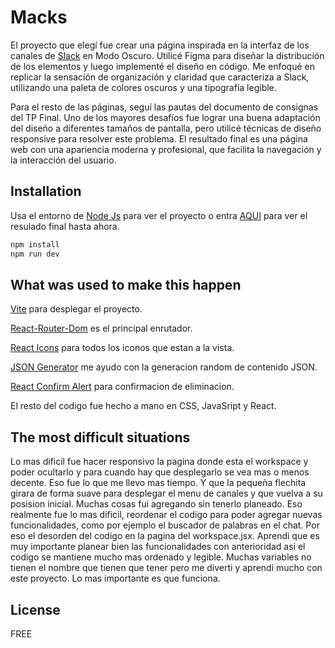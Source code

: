 # Macks

El proyecto que elegí fue crear una página inspirada en la interfaz de los canales de [Slack](https://app.slack.com/) en Modo Oscuro. Utilicé Figma para diseñar la distribución de los elementos y luego implementé el diseño en código. Me enfoqué en replicar la sensación de organización y claridad que caracteriza a Slack, utilizando una paleta de colores oscuros y una tipografía legible.

Para el resto de las páginas, seguí las pautas del documento de consignas del TP Final. Uno de los mayores desafíos fue lograr una buena adaptación del diseño a diferentes tamaños de pantalla, pero utilicé técnicas de diseño responsive para resolver este problema. El resultado final es una página web con una apariencia moderna y profesional, que facilita la navegación y la interacción del usuario.

## Installation

Usa el entorno de [Node Js](https://nodejs.org/en/download/package-manager) para ver el proyecto o entra [AQUI](https://slack-clone-macks-v2.vercel.app/) para ver el resulado final hasta ahora.

```bash
npm install
npm run dev
```

## What was used to make this happen

[Vite](https://vitejs.dev/) para desplegar el proyecto.

[React-Router-Dom](https://reactrouter.com/en/main) es el principal enrutador.

[React Icons](https://react-icons.github.io/react-icons/) para todos los iconos que estan a la vista.

[JSON Generator](https://json-generator.com/#) me ayudo con la generacion random de contenido JSON.

[React Confirm Alert](https://www.npmjs.com/package/react-confirm-alert) para confirmacion de eliminacion.

El resto del codigo fue hecho a mano en CSS, JavaSript y React.

## The most difficult situations

Lo mas dificil fue hacer responsivo la pagina donde esta el workspace y poder ocultarlo y para cuando hay que desplegarlo se vea mas o menos decente. Eso fue lo que me llevo mas tiempo. Y que la pequeña flechita girara de forma suave para desplegar el menu de canales y que vuelva a su posision inicial.
Muchas cosas fui agregando sin tenerlo planeado. Eso realmente fue lo mas dificil, reordenar el codigo para poder agregar nuevas funcionalidades, como por ejemplo el buscador de palabras en el chat. Por eso el desorden del codigo en la pagina del workspace.jsx.
Aprendi que es muy importante planear bien las funcionalidades con anterioridad asi el codigo se mantiene mucho mas ordenado y legible. Muchas variables no tienen el nombre que tienen que tener pero me diverti y aprendi mucho con este proyecto. Lo mas importante es que funciona.

## License

FREE
